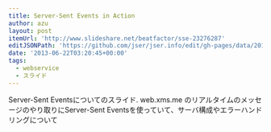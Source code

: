 ```yaml
---
title: Server-Sent Events in Action
author: azu
layout: post
itemUrl: 'http://www.slideshare.net/beatfactor/sse-23276287'
editJSONPath: 'https://github.com/jser/jser.info/edit/gh-pages/data/2013/06/index.json'
date: '2013-06-22T03:20:45+00:00'
tags:
  - webservice
  - スライド
---
```

Server-Sent Eventsについてのスライド.
web.xms.me のリアルタイムのメッセージのやり取りにServer-Sent Eventsを使っていて、サーバ構成やエラーハンドリングについて
